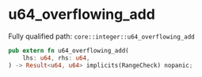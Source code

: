 # u64_overflowing_add

Fully qualified path: `core::integer::u64_overflowing_add`

```rust
pub extern fn u64_overflowing_add(
    lhs: u64, rhs: u64,
) -> Result<u64, u64> implicits(RangeCheck) nopanic;
```

